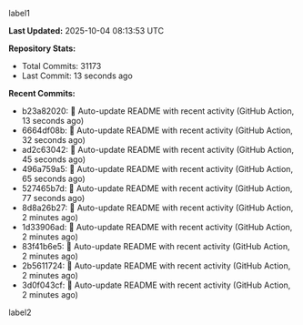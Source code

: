 
label1 
<!-- ACTIVITY_START -->
**Last Updated:** 2025-10-04 08:13:53 UTC

**Repository Stats:**
- Total Commits: 31173
- Last Commit: 13 seconds ago

**Recent Commits:**
- b23a82020: 🤖 Auto-update README with recent activity (GitHub Action, 13 seconds ago)
- 6664df08b: 🤖 Auto-update README with recent activity (GitHub Action, 32 seconds ago)
- ad2c63042: 🤖 Auto-update README with recent activity (GitHub Action, 45 seconds ago)
- 496a759a5: 🤖 Auto-update README with recent activity (GitHub Action, 65 seconds ago)
- 527465b7d: 🤖 Auto-update README with recent activity (GitHub Action, 77 seconds ago)
- 8d8a26b27: 🤖 Auto-update README with recent activity (GitHub Action, 2 minutes ago)
- 1d33906ad: 🤖 Auto-update README with recent activity (GitHub Action, 2 minutes ago)
- 83f41b6e5: 🤖 Auto-update README with recent activity (GitHub Action, 2 minutes ago)
- 2b5611724: 🤖 Auto-update README with recent activity (GitHub Action, 2 minutes ago)
- 3d0f043cf: 🤖 Auto-update README with recent activity (GitHub Action, 2 minutes ago)
<!-- ACTIVITY_END -->

label2
